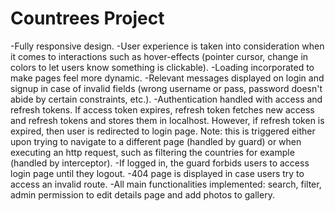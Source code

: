 # Countrees Project
-Fully responsive design.
-User experience is taken into consideration when it comes to interactions such as hover-effects (pointer cursor, change in colors to let users know something is clickable).
-Loading incorporated to make pages feel more dynamic.
-Relevant messages displayed on login and signup in case of invalid fields (wrong username or pass, password doesn't abide by certain constraints, etc.).
-Authentication handled with access and refresh tokens. If access token expires, refresh token fetches new access and refresh tokens and stores them in localhost. However, if refresh token is expired, then user is redirected to login page. Note: this is triggered either upon trying to navigate to a different page (handled by guard) or when executing an http request, such as filtering the countries for example (handled by interceptor).
-If logged in, the guard forbids users to access login page until they logout.
-404 page is displayed in case users try to access an invalid route.
-All main functionalities implemented: search, filter, admin permission to edit details page and add photos to gallery.
